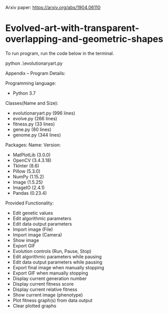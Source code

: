 Arxiv paper: https://arxiv.org/abs/1904.06110

# Evolved-art-with-transparent-overlapping-and-geometric-shapes
To run program, run the code below in the terminal.

python .\evolutionaryart.py



Appendix – Program Details:

Programming language:	
  * Python 3.7
  
Classes(Name and Size):
  * evolutionaryart.py	(996 lines)
  * evolve.py	(266 lines)
  * fitness.py	(33 lines)
  * gene.py	(80 lines)
  * genome.py	(344 lines)

Packages:
Name:	Version:
* MatPlotLib	(3.0.0)
* OpenCV	(3.4.3.18)
* TkInter	(8.6)
* Pillow	(5.3.0)
* NumPy	(1.15.2)
* Image	(1.5.25)
* ImageIO	(2.4.1)
* Pandas	(0.23.4)

Provided Functionality:
*	Edit genetic values
*	Edit algorithmic parameters
*	Edit data output parameters
*	Import image (File)
*	Import image (Camera)
*	Show image
*	Export GIF
*	Evolution controls (Run, Pause, Stop)
*	Edit algorithmic parameters while pausing
*	Edit data output parameters while pausing
*	Export final image when manually stopping
*	Export GIF when manually stopping
*	Display current generation number
*	Display current fitness score
*	Display current relative fitness
*	Show current image (phenotype)
*	Plot fitness graph(s) from data output
*	Clear plotted graphs
